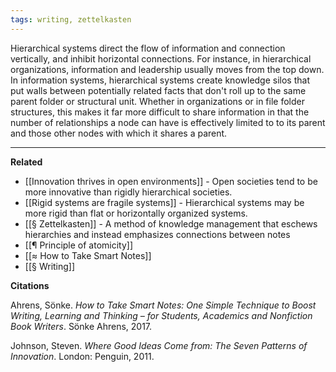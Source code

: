 ```yaml
---
tags: writing, zettelkasten
---
```


Hierarchical systems direct the flow of information and connection vertically, and inhibit horizontal connections. For instance, in hierarchical organizations, information and leadership usually moves from the top down. In information systems, hierarchical systems create knowledge silos that put walls between potentially related facts that don't roll up to the same parent folder or structural unit. Whether in organizations or in file folder structures, this makes it far more difficult to share information in that the number of relationships a node can have is effectively limited to to its parent and those other nodes with which it shares a parent.

---

**Related**

-   [[Innovation thrives in open environments]] - Open societies tend to be more innovative than rigidly hierarchical societies.
-   [[Rigid systems are fragile systems]] - Hierarchical systems may be more rigid than flat or horizontally organized systems.
-   [[§ Zettelkasten]] - A method of knowledge management that eschews hierarchies and instead emphasizes connections between notes
-   [[¶ Principle of atomicity]]
-   [[≈ How to Take Smart Notes]]
-   [[§ Writing]]

**Citations**

Ahrens, Sönke. _How to Take Smart Notes: One Simple Technique to Boost Writing, Learning and Thinking – for Students, Academics and Nonfiction Book Writers_. Sönke Ahrens, 2017.

Johnson, Steven. _Where Good Ideas Come from: The Seven Patterns of Innovation_. London: Penguin, 2011.